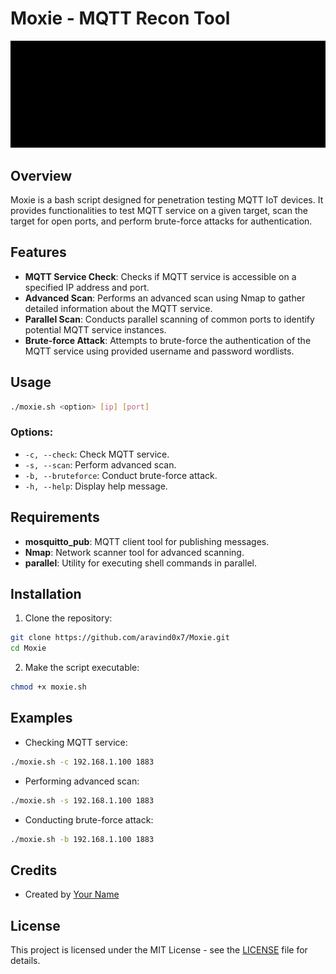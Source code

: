 # Moxie - MQTT Recon Tool

![Moxie - MQTT Recon Tool](moxie.gif)

## Overview

Moxie is a bash script designed for penetration testing MQTT IoT devices. It provides functionalities to test MQTT service on a given target, scan the target for open ports, and perform brute-force attacks for authentication.

## Features

- **MQTT Service Check**: Checks if MQTT service is accessible on a specified IP address and port.
- **Advanced Scan**: Performs an advanced scan using Nmap to gather detailed information about the MQTT service.
- **Parallel Scan**: Conducts parallel scanning of common ports to identify potential MQTT service instances.
- **Brute-force Attack**: Attempts to brute-force the authentication of the MQTT service using provided username and password wordlists.

## Usage

```bash
./moxie.sh <option> [ip] [port]
```

### Options:

- `-c, --check`: Check MQTT service.
- `-s, --scan`: Perform advanced scan.
- `-b, --bruteforce`: Conduct brute-force attack.
- `-h, --help`: Display help message.

## Requirements

- **mosquitto_pub**: MQTT client tool for publishing messages.
- **Nmap**: Network scanner tool for advanced scanning.
- **parallel**: Utility for executing shell commands in parallel.

## Installation

1. Clone the repository:

```bash
git clone https://github.com/aravind0x7/Moxie.git
cd Moxie
```

2. Make the script executable:

```bash
chmod +x moxie.sh
```

## Examples

- Checking MQTT service:

```bash
./moxie.sh -c 192.168.1.100 1883
```

- Performing advanced scan:

```bash
./moxie.sh -s 192.168.1.100 1883
```

- Conducting brute-force attack:

```bash
./moxie.sh -b 192.168.1.100 1883
```

## Credits

- Created by [Your Name](https://github.com/yourusername)

## License

This project is licensed under the MIT License - see the [LICENSE](LICENSE) file for details.
